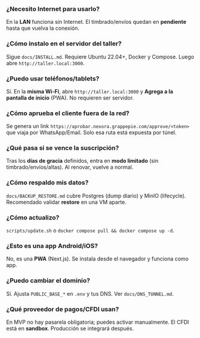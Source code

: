 ### ¿Necesito Internet para usarlo?

En la **LAN** funciona sin Internet. El timbrado/envíos quedan en **pendiente** hasta que vuelva la conexión.

### ¿Cómo instalo en el servidor del taller?

Sigue `docs/INSTALL.md`. Requiere Ubuntu 22.04+, Docker y Compose. Luego abre `http://taller.local:3000`.

### ¿Puedo usar teléfonos/tablets?

Sí. En la **misma Wi‑Fi**, abre `http://taller.local:3000` y **Agrega a la pantalla de inicio** (PWA). No requieren ser servidor.

### ¿Cómo aprueba el cliente fuera de la red?

Se genera un link `https://aprobar.nexora.grappepie.com/approve/<token>` que viaja por WhatsApp/Email. Solo esa ruta está expuesta por túnel.

### ¿Qué pasa si se vence la suscripción?

Tras los **días de gracia** definidos, entra en **modo limitado** (sin timbrado/envíos/altas). Al renovar, vuelve a normal.

### ¿Cómo respaldo mis datos?

`docs/BACKUP_RESTORE.md` cubre Postgres (dump diario) y MinIO (lifecycle). Recomendado validar **restore** en una VM aparte.

### ¿Cómo actualizo?

`scripts/update.sh` o `docker compose pull && docker compose up -d`.

### ¿Esto es una app Android/iOS?

No, es una **PWA** (Next.js). Se instala desde el navegador y funciona como app.

### ¿Puedo cambiar el dominio?

Sí. Ajusta `PUBLIC_BASE_*` en `.env` y tus DNS. Ver `docs/DNS_TUNNEL.md`.

### ¿Qué proveedor de pagos/CFDI usan?

En MVP no hay pasarela obligatoria; puedes activar manualmente. El CFDI está en **sandbox**. Producción se integrará después.
